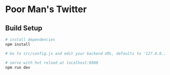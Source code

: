 # Poor Man's Twitter

## Build Setup

``` bash
# install dependencies
npm install

# Go to src/config.js and edit your backend URL, defaults to '127.0.0.1:8000/api/'

# serve with hot reload at localhost:8080
npm run dev

